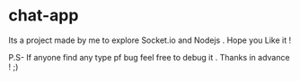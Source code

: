 # chat-app

Its a project made by me to explore Socket.io and Nodejs . Hope you Like it ! 

P.S- If anyone find any type pf bug feel free to debug it . Thanks in advance ! ;)
